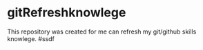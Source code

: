 # gitRefreshknowlege
This repository was created for me can refresh my git/github skills knowlege.
#ssdf
